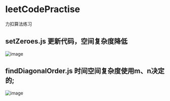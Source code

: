# leetCodePractise
力扣算法练习

## setZeroes.js 更新代码，空间复杂度降低
![image](https://github.com/Linghucong1999/LeetCodePractise/assets/94914428/ea6a6981-d10f-4fff-b740-9c19be4eba32)

## findDiagonalOrder.js 时间空间复杂度使用m、n决定的;
![image](https://github.com/Linghucong1999/LeetCodePractise/assets/94914428/9a3b8f2b-61f6-43c1-9615-08c75820018e)
